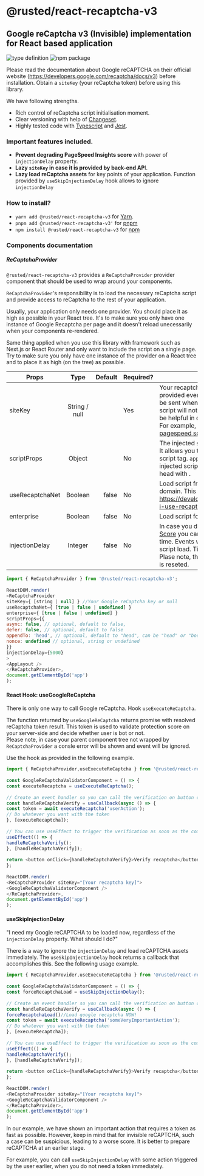 

# @rusted/react-recaptcha-v3

## Google reCaptcha v3 (Invisible) implementation for React based application
![type definition](https://img.shields.io/npm/types/@rusted/react-recaptcha-v3)
![npm package](https://img.shields.io/npm/v/@rusted/react-recaptcha-v3/latest.svg)

Please read the documentation about Google reCAPTCHA on their official website (https://developers.google.com/recaptcha/docs/v3) before installation.
Obtain a `siteKey` (your reCaptcha token) before using this library.

We have following strengths.
- Rich control of reCaptcha script initialisation moment.
- Clear versioning with help of [Changeset](https://github.com/changesets/changesets).
- Highly tested code with [Typescript](https://github.com/microsoft/TypeScript) and [Jest](https://github.com/jestjs/jest).

###  Important features included.
- **Prevent degrading PageSpeed Insights score** with power of `injectionDelay` property.
-  **Lazy `siteKey` in case it is provided by back-end AP**I.
- **Lazy load reCaptcha assets** for key points of your application. Function provided by `useSkipInjectionDelay` hook allows to ignore `injectionDelay`

### How to install?
- `yarn add @rusted/react-recaptcha-v3` for [Yarn](https://yarnpkg.com).
- `pnpm add @rusted/react-recaptcha-v3'`  for [pnpm](https://pnpm.io)
- `npm install @rusted/react-recaptcha-v3` for [npm](https://www.npmjs.com)


### Components documentation

##### ReCaptchaProvider

`@rusted/react-recaptcha-v3` provides a `ReCaptchaProvider` provider component that should be used to wrap around your components.

`ReCaptchaProvider`'s responsibility is to load the necessary reCaptcha script and provide access to reCaptcha to the rest of your application.

Usually, your application only needs one provider. You should place it as high as possible in your React tree. It's to make sure you only have one instance of Google Recaptcha per page and it doesn't reload unecessarily when your components re-rendered.

Same thing applied when you use this library with framework such as Next.js or React Router and only want to include the script on a single page. Try to make sure you only have one instance of the provider on a React tree and to place it as high (on the tree) as possible.

| **Props** | **Type** | **Default** | **Required?** | **Note** |  
|----------------------|:----------------:| ----------: | ------------- |----------------------------------------------------------------------------------------------------------------------------------------------------------------------------------------------------------------------------------------------------------------------------------------------------------------------------------------------------------------------------------------------------------------------------------------------------------------|  
| siteKey | String / null | | Yes | Your recaptcha key, get one from [here](https://www.google.com/recaptcha/intro/v3.html). In case `null` provided events still will be recorded. Those events will be sent when `siteKey` provided. Also, google recaptcha script will not be loaded until `siteKey` provided. This can be helpful in case you want take control of this process. For example, to reduce impact of recaptcha on your [pagespeed score](https://pagespeed.web.dev) . |  
| scriptProps | Object | | No | The injected `script` tag can be customized with this prop. It allows you to add `async`, `defer`, `nonce` attributes to the script tag. `appendTo` attribute controls whether the injected script will be added to the document body or head with . |  
| useRecaptchaNet | Boolean | false | No | Load script from `recaptcha.net instead of google domain. This can help to workaround ad blockers. https://developers.google.com/recaptcha/docs/faq#can-i-use-recaptcha-globally |  
| enterprise | Boolean | false | No | Load script for Enterprise. Get a Enterprise key before. |  
| injectionDelay | Integer | false | No | In case you don't want to blow up your [PageInsights Score](https://pagespeed.web.dev) you can defer script loading by specifing threshold time. Events will be recorded and flushed at once on script load. Timeout should be specified in milliseconds. Plase note, that in case `injectionDelay` changed timeout is reseted. |  

```javascript  
import { ReCaptchaProvider } from '@rusted/react-recaptcha-v3';  
  
ReactDOM.render(  
<ReCaptchaProvider  
siteKey={ [string | null] } //Your Google reCaptcha key or null  
useRecaptchaNet={ [true | false | undefined] }  
enterprise={ [true | false | undefined] }  
scriptProps={{  
async: false, // optional, default to false,  
defer: false, // optional, default to false  
appendTo: 'head', // optional, default to "head", can be "head" or "body",  
nonce: undefined // optional, string or undefined  
}}  
injectionDelay={5000}  
>  
<AppLayout />  
</ReCaptchaProvider>,  
document.getElementById('app')  
);  
```  




#### React Hook: useGoogleReCaptcha
There is only one way to call Google reCaptcha. Hook `useExecuteReCaptcha`.

The function returned by `useGoogleReCaptcha` returns promise with resolved reCaptcha token result. This token is used to validate protection score on your server-side and decide whether user is bot or not.  
Please note, in case your parent component tree not wrapped by `ReCaptchaProvider` a consle error will be shown and event will be ignored.

Use the hook as provided in the following example.

```javascript  
import { ReCaptchaProvider,useExecuteReCaptcha } from '@rusted/react-recaptcha-v3';  
  
const GoogleReCaptchaValidatorComponent = () => {  
const executeRecaptcha = useExecuteReCaptcha();  
  
// Create an event handler so you can call the verification on button click event or form submit  
const handleReCaptchaVerify = useCallback(async () => {  
const token = await executeRecaptcha('userAction');  
// Do whatever you want with the token  
}, [executeRecaptcha]);  
  
// You can use useEffect to trigger the verification as soon as the component being loaded  
useEffect(() => {  
handleReCaptchaVerify();  
}, [handleReCaptchaVerify]);  
  
return <button onClick={handleReCaptchaVerify}>Verify recaptcha</button>;  
};  
  
ReactDOM.render(  
<ReCaptchaProvider siteKey="[Your recaptcha key]">  
<GoogleReCaptchaValidatorComponent />  
</ReCaptchaProvider>,  
document.getElementById('app')  
);  
```  
#### useSkipInjectionDelay
"I need my Google reCAPTCHA to be loaded now, regardless of the `injectionDelay` property. What should I do?"

There is a way to ignore the `injectionDelay` and load reCAPTCHA assets immediately. The `useSkipInjectionDelay` hook returns a callback that accomplishes this. See the following usage example.
```javascript  
import { ReCaptchaProvider,useExecuteReCaptcha } from '@rusted/react-recaptcha-v3';  
  
const GoogleReCaptchaValidatorComponent = () => {  
const forceRecaptchaLoad = useSkipInjectionDelay();  
  
// Create an event handler so you can call the verification on button click event or form submit  
const handleReCaptchaVerify = useCallback(async () => {  
forceRecaptchaLoad()//Load google recaptcha NOW!  
const token = await executeRecaptcha('someVeryImportantAction');  
// Do whatever you want with the token  
}, [executeRecaptcha]);  
  
// You can use useEffect to trigger the verification as soon as the component being loaded  
useEffect(() => {  
handleReCaptchaVerify();  
}, [handleReCaptchaVerify]);  
  
return <button onClick={handleReCaptchaVerify}>Verify recaptcha</button>;  
};  
  
ReactDOM.render(  
<ReCaptchaProvider siteKey="[Your recaptcha key]">  
<GoogleReCaptchaValidatorComponent />  
</ReCaptchaProvider>,  
document.getElementById('app')  
);  
```  
In our example, we have shown an important action that requires a token as fast as possible. However, keep in mind that for invisible reCAPTCHA, such a case can be suspicious, leading to a worse score. It is better to prepare reCAPTCHA at an earlier stage.

For example, you can call `useSkipInjectionDelay` with some action triggered by the user earlier, when you do not need a token immediately.
